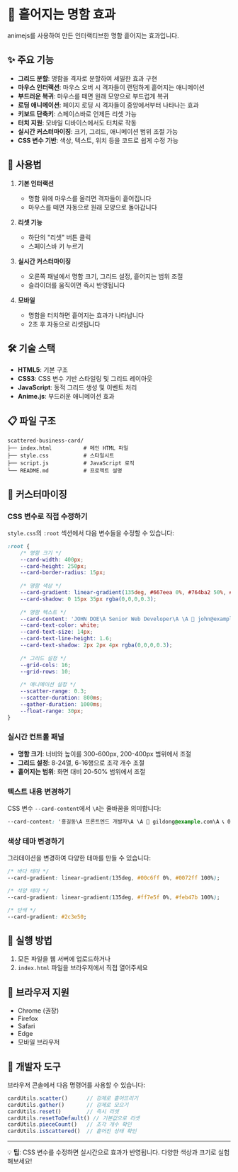 # 🎴 흩어지는 명함 효과

animejs를 사용하여 만든 인터랙티브한 명함 흩어지는 효과입니다.

## ✨ 주요 기능

- **그리드 분할**: 명함을 격자로 분할하여 세밀한 효과 구현
- **마우스 인터랙션**: 마우스 오버 시 격자들이 랜덤하게 흩어지는 애니메이션
- **부드러운 복귀**: 마우스를 떼면 원래 모양으로 부드럽게 복귀
- **로딩 애니메이션**: 페이지 로딩 시 격자들이 중앙에서부터 나타나는 효과
- **키보드 단축키**: 스페이스바로 언제든 리셋 가능
- **터치 지원**: 모바일 디바이스에서도 터치로 작동
- **실시간 커스터마이징**: 크기, 그리드, 애니메이션 범위 조절 가능
- **CSS 변수 기반**: 색상, 텍스트, 위치 등을 코드로 쉽게 수정 가능

## 🎯 사용법

1. **기본 인터랙션**
   - 명함 위에 마우스를 올리면 격자들이 흩어집니다
   - 마우스를 떼면 자동으로 원래 모양으로 돌아갑니다

2. **리셋 기능**
   - 하단의 "리셋" 버튼 클릭
   - 스페이스바 키 누르기

3. **실시간 커스터마이징**
   - 오른쪽 패널에서 명함 크기, 그리드 설정, 흩어지는 범위 조절
   - 슬라이더를 움직이면 즉시 반영됩니다

4. **모바일**
   - 명함을 터치하면 흩어지는 효과가 나타납니다
   - 2초 후 자동으로 리셋됩니다

## 🛠️ 기술 스택

- **HTML5**: 기본 구조
- **CSS3**: CSS 변수 기반 스타일링 및 그리드 레이아웃
- **JavaScript**: 동적 그리드 생성 및 이벤트 처리
- **Anime.js**: 부드러운 애니메이션 효과

## 📋 파일 구조

```
scattered-business-card/
├── index.html          # 메인 HTML 파일
├── style.css           # 스타일시트
├── script.js           # JavaScript 로직
└── README.md           # 프로젝트 설명
```

## 🎨 커스터마이징

### CSS 변수로 직접 수정하기

`style.css`의 `:root` 섹션에서 다음 변수들을 수정할 수 있습니다:

```css
:root {
    /* 명함 크기 */
    --card-width: 400px;
    --card-height: 250px;
    --card-border-radius: 15px;
    
    /* 명함 색상 */
    --card-gradient: linear-gradient(135deg, #667eea 0%, #764ba2 50%, #f093fb 100%);
    --card-shadow: 0 15px 35px rgba(0,0,0,0.3);
    
    /* 명함 텍스트 */
    --card-content: 'JOHN DOE\A Senior Web Developer\A \A 📧 john@example.com\A 📞 +82-10-1234-5678\A 🌐 www.johndoe.com';
    --card-text-color: white;
    --card-text-size: 14px;
    --card-text-line-height: 1.6;
    --card-text-shadow: 2px 2px 4px rgba(0,0,0,0.3);
    
    /* 그리드 설정 */
    --grid-cols: 16;
    --grid-rows: 10;
    
    /* 애니메이션 설정 */
    --scatter-range: 0.3;
    --scatter-duration: 800ms;
    --gather-duration: 1000ms;
    --float-range: 30px;
}
```

### 실시간 컨트롤 패널

- **명함 크기**: 너비와 높이를 300-600px, 200-400px 범위에서 조절
- **그리드 설정**: 8-24열, 6-16행으로 조각 개수 조절
- **흩어지는 범위**: 화면 대비 20-50% 범위에서 조절

### 텍스트 내용 변경하기

CSS 변수 `--card-content`에서 `\A`는 줄바꿈을 의미합니다:

```css
--card-content: '홍길동\A 프론트엔드 개발자\A \A 📧 gildong@example.com\A 📞 010-1234-5678';
```

### 색상 테마 변경하기

그라데이션을 변경하여 다양한 테마를 만들 수 있습니다:

```css
/* 바다 테마 */
--card-gradient: linear-gradient(135deg, #00c6ff 0%, #0072ff 100%);

/* 석양 테마 */
--card-gradient: linear-gradient(135deg, #ff7e5f 0%, #feb47b 100%);

/* 단색 */
--card-gradient: #2c3e50;
```

## 🚀 실행 방법

1. 모든 파일을 웹 서버에 업로드하거나
2. `index.html` 파일을 브라우저에서 직접 열어주세요

## 📱 브라우저 지원

- Chrome (권장)
- Firefox
- Safari
- Edge
- 모바일 브라우저

## 🔧 개발자 도구

브라우저 콘솔에서 다음 명령어를 사용할 수 있습니다:

```javascript
cardUtils.scatter()      // 강제로 흩어뜨리기
cardUtils.gather()       // 강제로 모으기
cardUtils.reset()        // 즉시 리셋
cardUtils.resetToDefault() // 기본값으로 리셋
cardUtils.pieceCount()   // 조각 개수 확인
cardUtils.isScattered()  // 흩어진 상태 확인
```

---

💡 **팁**: CSS 변수를 수정하면 실시간으로 효과가 반영됩니다. 다양한 색상과 크기로 실험해보세요! 